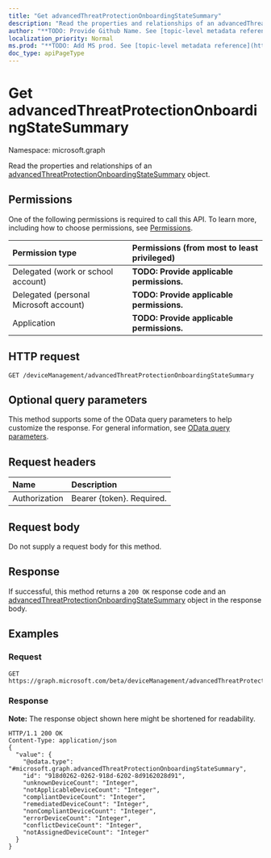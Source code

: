 ```yaml
---
title: "Get advancedThreatProtectionOnboardingStateSummary"
description: "Read the properties and relationships of an advancedThreatProtectionOnboardingStateSummary object."
author: "**TODO: Provide Github Name. See [topic-level metadata reference](https://msgo.azurewebsites.net/add/document/guidelines/metadata.html#topic-level-metadata)**"
localization_priority: Normal
ms.prod: "**TODO: Add MS prod. See [topic-level metadata reference](https://msgo.azurewebsites.net/add/document/guidelines/metadata.html#topic-level-metadata)**"
doc_type: apiPageType
---
```


# Get advancedThreatProtectionOnboardingStateSummary

Namespace: microsoft.graph

Read the properties and relationships of an [advancedThreatProtectionOnboardingStateSummary](../resources/advancedthreatprotectiononboardingstatesummary.md) object.

## Permissions
One of the following permissions is required to call this API. To learn more, including how to choose permissions, see [Permissions](/concepts/permissions-reference.md).

|Permission type|Permissions (from most to least privileged)|
|:---|:---|
|Delegated (work or school account)|**TODO: Provide applicable permissions.**|
|Delegated (personal Microsoft account)|**TODO: Provide applicable permissions.**|
|Application|**TODO: Provide applicable permissions.**|

## HTTP request

<!-- {
  "blockType": "ignored"
}
-->
``` http
GET /deviceManagement/advancedThreatProtectionOnboardingStateSummary
```

## Optional query parameters
This method supports some of the OData query parameters to help customize the response. For general information, see [OData query parameters](/graph/query-parameters).

## Request headers
|Name|Description|
|:---|:---|
|Authorization|Bearer {token}. Required.|

## Request body
Do not supply a request body for this method.

## Response

If successful, this method returns a `200 OK` response code and an [advancedThreatProtectionOnboardingStateSummary](../resources/advancedthreatprotectiononboardingstatesummary.md) object in the response body.

## Examples

### Request
<!-- {
  "blockType": "request",
  "name": "get_advancedthreatprotectiononboardingstatesummary"
}
-->
``` http
GET https://graph.microsoft.com/beta/deviceManagement/advancedThreatProtectionOnboardingStateSummary
```

### Response
**Note:** The response object shown here might be shortened for readability.
<!-- {
  "blockType": "response",
  "truncated": true,
  "@odata.type": "microsoft.graph.advancedThreatProtectionOnboardingStateSummary"
}
-->
``` http
HTTP/1.1 200 OK
Content-Type: application/json
{
  "value": {
    "@odata.type": "#microsoft.graph.advancedThreatProtectionOnboardingStateSummary",
    "id": "918d0262-0262-918d-6202-8d9162028d91",
    "unknownDeviceCount": "Integer",
    "notApplicableDeviceCount": "Integer",
    "compliantDeviceCount": "Integer",
    "remediatedDeviceCount": "Integer",
    "nonCompliantDeviceCount": "Integer",
    "errorDeviceCount": "Integer",
    "conflictDeviceCount": "Integer",
    "notAssignedDeviceCount": "Integer"
  }
}
```

